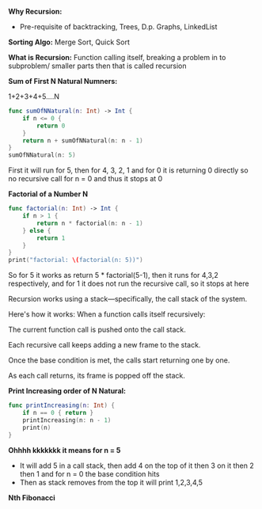 **Why Recursion:** 
* Pre-requisite of backtracking, Trees, D.p. Graphs, LinkedList

**Sorting Algo:**
Merge Sort, Quick Sort

**What is Recursion:** 
Function calling itself, breaking a problem in to subproblem/ smaller parts then that is called recursion

**Sum of First N Natural Numners:**

1+2+3+4+5....N
```swift
func sumOfNNatural(n: Int) -> Int {
    if n <= 0 {
        return 0
    }
    return n + sumOfNNatural(n: n - 1)
}
sumOfNNatural(n: 5)
```

First it will run for 5, then for 4, 3, 2, 1 and for 0 it is returning 0 directly so no recursive call for n = 0 and thus it stops at 0

**Factorial of a Number N**

```swift
func factorial(n: Int) -> Int {
    if n > 1 {
        return n * factorial(n: n - 1)
    } else {
        return 1
    }
}
print("factorial: \(factorial(n: 5))")
```

So for 5 it works as return 5 * factorial(5-1), then it runs for 4,3,2 respectively, and for 1 it does not run the recursive call, so it stops at here

Recursion works using a stack—specifically, the call stack of the system.

Here's how it works:
When a function calls itself recursively:

The current function call is pushed onto the call stack.

Each recursive call keeps adding a new frame to the stack.

Once the base condition is met, the calls start returning one by one.

As each call returns, its frame is popped off the stack.

**Print Increasing order of N Natural:**
```swift
func printIncreasing(n: Int) {
    if n == 0 { return }
    printIncreasing(n: n - 1)
    print(n)
}
```

**Ohhhh kkkkkkk it means for n = 5**

* It will add 5 in a call stack, then add 4 on the top of it then 3 on it then 2 then 1 and for n = 0 the base condition hits
* Then as stack removes from the top it will print 1,2,3,4,5
  
**Nth Fibonacci**


